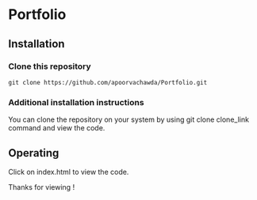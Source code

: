 # Portfolio
## Installation
### Clone this repository
```
git clone https://github.com/apoorvachawda/Portfolio.git

```
### Additional installation instructions
You can clone the repository on your system by using git clone clone_link command and view the code.

## Operating
Click on index.html to view the code.

Thanks for viewing ! 
